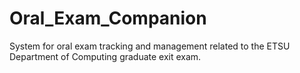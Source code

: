 # Oral_Exam_Companion
System for oral exam tracking and management related to the ETSU Department of Computing graduate exit exam.
